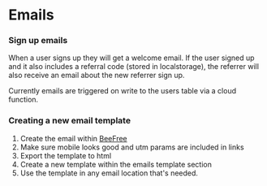 # Emails

### Sign up emails

When a user signs up they will get a welcome email. If the user signed up and it also includes a referral code (stored in localstorage), the referrer will also receive an email about the new referrer sign up.

Currently emails are triggered on write to the users table via a cloud function.

### Creating a new email template

1. Create the email within [BeeFree](https://pro.beefree.io/)
2. Make sure mobile looks good and utm params are included in links
3. Export the template to html
4. Create a new template within the emails template section
5. Use the template in any email location that's needed.
